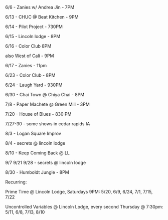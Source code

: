 6/6 - Zanies w/ Andrea Jin - 7PM

6/13 - CHUC @ Beat Kitchen - 9PM

6/14 - Pilot Project - 730PM

6/15 - Lincoln lodge - 8PM

6/16 - Color Club 8PM
 
also West of Cali - 9PM

6/17 - Zanies - 11pm

6/23 - Color Club - 8PM

6/24 - Laugh Yard - 930PM

6/30 - Chai Town @ Chiya Chai - 8PM

7/8 - Paper Machete @ Green Mill - 3PM

7/20 - House of Blues - 830 PM

7/27-30 - some shows in cedar rapids IA

8/3 - Logan Square Improv

8/4 - secrets @ lincoln lodge

8/10 - Keep Coming Back @ LL

9/7 9/21 9/28 - secrets @ lincoln lodge

8/30 - Humboldt Jungle - 8PM

Recurring:

Prime Time @ Lincoln Lodge, Saturdays 9PM: 5/20, 6/9, 6/24, 7/1, 7/15, 7/22

Uncontrolled Variables @ Lincoln Lodge, every second Thursday @ 7:30pm: 5/11, 6/8, 7/13, 8/10


